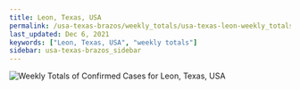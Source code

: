 ```yaml
---
title: Leon, Texas, USA
permalink: /usa-texas-brazos/weekly_totals/usa-texas-leon-weekly_totals.html
last_updated: Dec 6, 2021
keywords: ["Leon, Texas, USA", "weekly totals"]
sidebar: usa-texas-brazos_sidebar
---
```


![Weekly Totals of Confirmed Cases for Leon, Texas, USA](/covid_tracker/images/graphs/usa-texas-leon-weekly_totals_graph.png)
